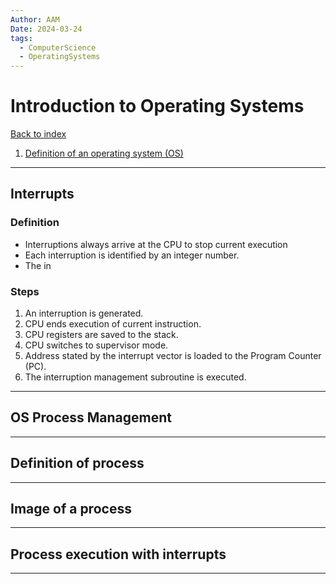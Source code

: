 ```yaml
---
Author: AAM
Date: 2024-03-24
tags:
  - ComputerScience
  - OperatingSystems
---
```

# Introduction to Operating Systems

[Back to index](../OS.md)

1. [Definition of an operating system (OS)](#definition-of-an-os)

---
## Interrupts
### Definition
- Interruptions always arrive at the CPU to stop current execution
- Each interruption is identified by an integer number.
- The in 
### Steps
1. An interruption is generated.
2. CPU ends execution of current instruction.
3. CPU registers are saved to the stack.
4. CPU switches to supervisor mode.
5. Address stated by the interrupt vector is loaded to the Program Counter (PC).
6. The interruption management subroutine is executed. 


---
## OS Process Management



---
## Definition of process



---
## Image of a process



---
## Process execution with interrupts



---